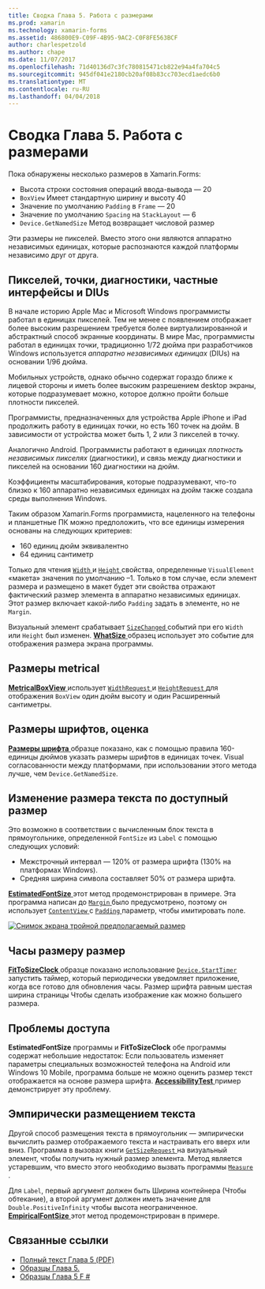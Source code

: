 ```yaml
---
title: Сводка Глава 5. Работа с размерами
ms.prod: xamarin
ms.technology: xamarin-forms
ms.assetid: 486800E9-C09F-4B95-9AC2-C0F8FE563BCF
author: charlespetzold
ms.author: chape
ms.date: 11/07/2017
ms.openlocfilehash: 71d40136d7c3fc780815471cb822e94a4fa704c5
ms.sourcegitcommit: 945df041e2180cb20af08b83cc703ecd1aedc6b0
ms.translationtype: MT
ms.contentlocale: ru-RU
ms.lasthandoff: 04/04/2018
---
```

# <a name="summary-of-chapter-5-dealing-with-sizes"></a>Сводка Глава 5. Работа с размерами

Пока обнаружены несколько размеров в Xamarin.Forms:

- Высота строки состояния операций ввода-вывода — 20
- `BoxView` Имеет стандартную ширину и высоту 40
- Значение по умолчанию `Padding` в `Frame` — 20
- Значение по умолчанию `Spacing` на `StackLayout` — 6
- `Device.GetNamedSize` Метод возвращает числовой размер

Эти размеры не пикселей. Вместо этого они являются аппаратно независимых единицах, которые распознаются каждой платформы независимо друг от друга.

## <a name="pixels-points-dps-dips-and-dius"></a>Пикселей, точки, диагностики, частные интерфейсы и DIUs

В начале историю Apple Mac и Microsoft Windows программисты работал в единицах пикселей. Тем не менее с появлением отображает более высоким разрешением требуется более виртуализированной и абстрактный способ экранные координаты. В мире Mac, программисты работал в единицах *точки*, традиционно 1/72 дюйма при разработчиков Windows используется *аппаратно независимых единицах* (DIUs) на основании 1/96 дюйма.

Мобильных устройств, однако обычно содержат гораздо ближе к лицевой стороны и иметь более высоким разрешением desktop экраны, которые подразумевает можно, которое должно пройти больше плотности пикселей.

Программисты, предназначенных для устройства Apple iPhone и iPad продолжить работу в единицах *точки*, но есть 160 точек на дюйм. В зависимости от устройства может быть 1, 2 или 3 пикселей в точку.

Аналогично Android. Программисты работают в единицах *плотность независимых пикселях* (диагностики), и связь между диагностики и пикселей на основании 160 диагностики на дюйм.

Коэффициенты масштабирования, которые подразумевают, что-то близко к 160 аппаратно независимых единицах на дюйм также создала среды выполнения Windows.

Таким образом Xamarin.Forms программиста, нацеленного на телефоны и планшетные ПК можно предположить, что все единицы измерения основаны на следующих критериев:

- 160 единиц дюйм эквивалентно
- 64 единиц сантиметр

Только для чтения [ `Width` ](https://developer.xamarin.com/api/property/Xamarin.Forms.VisualElement.Width/) и [ `Height` ](https://developer.xamarin.com/api/property/Xamarin.Forms.VisualElement.Height/) свойства, определенные `VisualElement` «макета» значения по умолчанию &ndash;1. Только в том случае, если элемент размера и размещено в макет будет эти свойства отражают фактический размер элемента в аппаратно независимых единицах. Этот размер включает какой-либо `Padding` задать в элементе, но не `Margin`.

Визуальный элемент срабатывает [ `SizeChanged` ](https://developer.xamarin.com/api/event/Xamarin.Forms.VisualElement.SizeChanged/) событий при его `Width` или `Height` был изменен. [ **WhatSize** ](https://github.com/xamarin/xamarin-forms-book-samples/tree/master/Chapter05/WhatSize) образец использует это событие для отображения размера экрана программы.

## <a name="metrical-sizes"></a>Размеры metrical

[ **MetricalBoxView** ](https://github.com/xamarin/xamarin-forms-book-samples/tree/master/Chapter05/MetricalBoxView) использует [ `WidthRequest` ](https://developer.xamarin.com/api/property/Xamarin.Forms.VisualElement.WidthRequest/) и [ `HeightRequest` ](https://developer.xamarin.com/api/property/Xamarin.Forms.VisualElement.HeightRequest/) для отображения `BoxView` один дюйм высоту и один Расширенный сантиметры.

## <a name="estimated-font-sizes"></a>Размеры шрифтов, оценка

[ **Размеры шрифта** ](https://github.com/xamarin/xamarin-forms-book-samples/tree/master/Chapter05/FontSizes) образце показано, как с помощью правила 160-единицы дюймов указать размеры шрифтов в единицах точек. Visual согласованности между платформами, при использовании этого метода лучше, чем `Device.GetNamedSize`.

## <a name="fitting-text-to-available-size"></a>Изменение размера текста по доступный размер

Это возможно в соответствии с вычисленным блок текста в прямоугольнике, определенной `FontSize` из `Label` с помощью следующих условий:

- Межстрочный интервал — 120% от размера шрифта (130% на платформах Windows).
- Средняя ширина символа составляет 50% от размера шрифта.

[ **EstimatedFontSize** ](https://github.com/xamarin/xamarin-forms-book-samples/tree/master/Chapter05/EstimatedFontSize) этот метод продемонстрирован в примере. Эта программа написан до [ `Margin` ](https://developer.xamarin.com/api/property/Xamarin.Forms.View.Margin/) было предусмотрено, поэтому он использует [ `ContentView` ](https://developer.xamarin.com/api/type/Xamarin.Forms.ContentView/) с [ `Padding` ](https://developer.xamarin.com/api/property/Xamarin.Forms.Layout.Padding/) параметр, чтобы имитировать поле.

[![Снимок экрана тройной предполагаемый размер](images/ch05fg07-small.png "текста по размеру доступный размер")](images/ch05fg07-large.png#lightbox "текста по размеру доступный размер")

## <a name="a-fit-to-size-clock"></a>Часы размеру размер

[ **FitToSizeClock** ](https://github.com/xamarin/xamarin-forms-book-samples/tree/master/Chapter05/FitToSizeClock) образце показано использование [ `Device.StartTimer` ](https://developer.xamarin.com/api/member/Xamarin.Forms.Device.StartTimer/p/System.TimeSpan/System.Func%7BSystem.Boolean%7D/) запустить таймер, который периодически уведомляет приложение, когда все готово для обновления часы. Размер шрифта равным шестая ширина страницы Чтобы сделать изображение как можно большего размера.

## <a name="accessibility-issues"></a>Проблемы доступа

**EstimatedFontSize** программы и **FitToSizeClock** обе программы содержат небольшие недостаток: Если пользователь изменяет параметры специальных возможностей телефона на Android или Windows 10 Mobile, программа больше не можно оценить размер текст отображается на основе размера шрифта. [ **AccessibilityTest** ](https://github.com/xamarin/xamarin-forms-book-samples/tree/master/Chapter05/AccessibilityTest) пример демонстрирует эту проблему.

## <a name="empirically-fitting-text"></a>Эмпирически размещением текста

Другой способ размещения текста в прямоугольник — эмпирически вычислить размер отображаемого текста и настраивать его вверх или вниз. Программа в вызовах книги [ `GetSizeRequest` ](https://developer.xamarin.com/api/member/Xamarin.Forms.VisualElement.GetSizeRequest/p/System.Double/System.Double/) на визуальный элемент, чтобы получить нужный размер элемента. Метод является устаревшим, что вместо этого необходимо вызвать программы [ `Measure` ](https://developer.xamarin.com/api/member/Xamarin.Forms.VisualElement.Measure/p/System.Double/System.Double/Xamarin.Forms.MeasureFlags/).

Для `Label`, первый аргумент должен быть Ширина контейнера (Чтобы обтекание), а второй аргумент должен иметь значение для `Double.PositiveInfinity` чтобы высота неограниченное. [ **EmpiricalFontSize** ](https://github.com/xamarin/xamarin-forms-book-samples/tree/master/Chapter05/EmpiricalFontSize) этот метод продемонстрирован в примере.



## <a name="related-links"></a>Связанные ссылки

- [Полный текст Глава 5 (PDF)](https://download.xamarin.com/developer/xamarin-forms-book/XamarinFormsBook-Ch05-Apr2016.pdf)
- [Образцы Глава 5.](https://github.com/xamarin/xamarin-forms-book-samples/tree/master/Chapter05)
- [Образцы Глава 5 F #](https://github.com/xamarin/xamarin-forms-book-samples/tree/master/Chapter05/FS)
